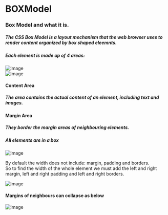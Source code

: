 # BOXModel
### Box Model and what it is.

##### The CSS Box Model is a layout mechanism that the web browser uses to render content organized by box shaped eleemnts. <br/>
##### Each element is made up of 4 areas: <br/>
![image](https://github.com/nafizjiwa/BOXModel/assets/56348190/3c261939-0bb7-4c09-9414-8b1ee4be2143)<br/>
![image](https://github.com/nafizjiwa/BOXModel/assets/56348190/c4901cf1-9131-465b-aff9-61b2ef711fc8)<br/>
#### Content Area<br/>
##### The area contains the actual content of an element, including text and images.<br/>

#### Margin Area<br/>
##### They border the margin areas of neighbouring elements.<br/>

##### All elements are in a box <br/>
![image](https://github.com/nafizjiwa/BOXModel/assets/56348190/df29b37f-0197-47d7-9363-3152caadb300)<br/>

By default the width does not include: margin, padding and borders.<br/> 
So to find the width of the whole element we must add the left and right margin, left and right padding and left and right borders.

![image](https://github.com/nafizjiwa/BOXModel/assets/56348190/3bc385e3-acf7-42fc-a946-f4fcf6922537)

#### Margins of neighbours can collapse as below<br/>
![image](https://github.com/nafizjiwa/BOXModel/assets/56348190/892fd431-a51e-44ed-a74b-4fe5a0dd770f)










